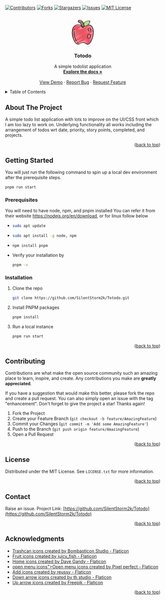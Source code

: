 <!-- Copyright notice for this README.md template -->

<!-- MIT License

Copyright (c) 2021 Othneil Drew

Permission is hereby granted, free of charge, to any person obtaining a copy
of this software and associated documentation files (the "Software"), to deal
in the Software without restriction, including without limitation the rights
to use, copy, modify, merge, publish, distribute, sublicense, and/or sell
copies of the Software, and to permit persons to whom the Software is
furnished to do so, subject to the following conditions:

The above copyright notice and this permission notice shall be included in all
copies or substantial portions of the Software.

THE SOFTWARE IS PROVIDED "AS IS", WITHOUT WARRANTY OF ANY KIND, EXPRESS OR
IMPLIED, INCLUDING BUT NOT LIMITED TO THE WARRANTIES OF MERCHANTABILITY,
FITNESS FOR A PARTICULAR PURPOSE AND NONINFRINGEMENT. IN NO EVENT SHALL THE
AUTHORS OR COPYRIGHT HOLDERS BE LIABLE FOR ANY CLAIM, DAMAGES OR OTHER
LIABILITY, WHETHER IN AN ACTION OF CONTRACT, TORT OR OTHERWISE, ARISING FROM,
OUT OF OR IN CONNECTION WITH THE SOFTWARE OR THE USE OR OTHER DEALINGS IN THE
SOFTWARE. -->

<a name="readme-top"></a>

<!-- PROJECT SHIELDS -->
<!--
*** I'm using markdown "reference style" links for readability.
*** Reference links are enclosed in brackets [ ] instead of parentheses ( ).
*** See the bottom of this document for the declaration of the reference variables
*** for contributors-url, forks-url, etc. This is an optional, concise syntax you may use.
*** https://www.markdownguide.org/basic-syntax/#reference-style-links
-->

[![Contributors][contributors-shield]][contributors-url]
[![Forks][forks-shield]][forks-url]
[![Stargazers][stars-shield]][stars-url]
[![Issues][issues-shield]][issues-url]
[![MIT License][license-shield]][license-url]

<!-- PROJECT LOGO -->
<br />
<div align="center">
  <a href="https://github.com/SilentStorm2k/Totodo">
    <img src="./src/assets/images/logo.png" alt="Logo" width="80" height="80">
  </a>

<h3 align="center">Totodo</h3>

  <p align="center">
    A simple todolist application 
    <br />
    <a href="https://github.com/SilentStorm2k/Totodo"><strong>Explore the docs »</strong></a>
    <br />
    <br />
    <a href="https://silentstorm2k.github.io/ToTodo/">View Demo</a>
    ·
    <a href="https://github.com/SilentStorm2k/Totodo/issues">Report Bug</a>
    ·
    <a href="https://github.com/SilentStorm2k/Totodo/issues">Request Feature</a>
  </p>
</div>

<!-- TABLE OF CONTENTS -->
<details>
  <summary>Table of Contents</summary>
  <ol>
    <li>
      <a href="#about-the-project">About The Project</a>
      <ul>
        <li><a href="#built-with">Built With</a></li>
      </ul>
    </li>
    <li>
      <a href="#getting-started">Getting Started</a>
      <ul>
        <li><a href="#prerequisites">Prerequisites</a></li>
        <li><a href="#installation">Installation</a></li>
      </ul>
    </li>
    <li><a href="#usage">Usage</a></li>
    <li><a href="#roadmap">Roadmap</a></li>
    <li><a href="#contributing">Contributing</a></li>
    <li><a href="#license">License</a></li>
    <li><a href="#contact">Contact</a></li>
    <li><a href="#acknowledgments">Acknowledgments</a></li>
  </ol>
</details>

<!-- ABOUT THE PROJECT -->

## About The Project

A simple todo list application with lots to improve on the UI/CSS front which I am too lazy to work on. Underlying functionality all works including the arrangement of todos wrt date, priority, story points, completed, and projects.

<p align="right">(<a href="#readme-top">back to top</a>)</p>

<!-- GETTING STARTED -->

## Getting Started

You will just run the following command to spin up a local dev environment after the prerequisite steps.

```sh
pnpm run start
```

### Prerequisites

You will need to have node, npm, and pnpm installed
You can refer it from their website https://nodejs.org/en/download, or for linux follow below

-   ```sh
    sudo apt update
    ```
-   ```sh
    sudo apt install -g node, npm
    ```
-   ```sh
    npm install pnpm
    ```
-   Verify your installation by
    ```sh
    pnpm -v
    ```

### Installation

1. Clone the repo
    ```sh
    git clone https://github.com/SilentStorm2k/Totodo.git
    ```
2. Install PNPM packages
    ```sh
    pnpm install
    ```
3. Run a local instance
    ```sh
    pnpm run start
    ```

<p align="right">(<a href="#readme-top">back to top</a>)</p>

<!-- CONTRIBUTING -->

## Contributing

Contributions are what make the open source community such an amazing place to learn, inspire, and create. Any contributions you make are **greatly appreciated**.

If you have a suggestion that would make this better, please fork the repo and create a pull request. You can also simply open an issue with the tag "enhancement".
Don't forget to give the project a star! Thanks again!

1. Fork the Project
2. Create your Feature Branch (`git checkout -b feature/AmazingFeature`)
3. Commit your Changes (`git commit -m 'Add some AmazingFeature'`)
4. Push to the Branch (`git push origin feature/AmazingFeature`)
5. Open a Pull Request

<p align="right">(<a href="#readme-top">back to top</a>)</p>

<!-- LICENSE -->

## License

Distributed under the MIT License. See `LICENSE.txt` for more information.

<p align="right">(<a href="#readme-top">back to top</a>)</p>

<!-- CONTACT -->

## Contact

Raise an issue.
Project Link: [https://github.com/SilentStorm2k/Totodo](https://github.com/SilentStorm2k/Totodo)

<p align="right">(<a href="#readme-top">back to top</a>)</p>

<!-- ACKNOWLEDGMENTS -->

## Acknowledgments

-   [Trashcan icons created by Bombasticon Studio - Flaticon](https://www.flaticon.com/free-icons/trashcan")
-   [Fruit icons created by juicy_fish - Flaticon](https://www.flaticon.com/free-icons/fruit)
-   [Home icons created by Dave Gandy - Flaticon](https://www.flaticon.com/free-icons/home")
-   [open menu icons">Open menu icons created by Pixel perfect - Flaticon](https://www.flaticon.com/free-icons/open-menu")
-   [Add icons created by reussy - Flaticon](https://www.flaticon.com/free-icons/add")
-   [Down arrow icons created by th studio - Flaticon](https://www.flaticon.com/free-icons/up-arrow")
-   [Up arrow icons created by Freepik - Flaticon](https://www.flaticon.com/free-icons/down-arrow")

<p align="right">(<a href="#readme-top">back to top</a>)</p>

<!-- MARKDOWN LINKS & IMAGES -->
<!-- https://www.markdownguide.org/basic-syntax/#reference-style-links -->

[contributors-shield]: https://img.shields.io/github/contributors/SilentStorm2k/Totodo.svg?style=for-the-badge
[contributors-url]: https://github.com/SilentStorm2k/Totodo/graphs/contributors
[forks-shield]: https://img.shields.io/github/forks/SilentStorm2k/Totodo.svg?style=for-the-badge
[forks-url]: https://github.com/SilentStorm2k/Totodo/network/members
[stars-shield]: https://img.shields.io/github/stars/SilentStorm2k/Totodo.svg?style=for-the-badge
[stars-url]: https://github.com/SilentStorm2k/Totodo/stargazers
[issues-shield]: https://img.shields.io/github/issues/SilentStorm2k/Totodo.svg?style=for-the-badge
[issues-url]: https://github.com/SilentStorm2k/Totodo/issues
[license-shield]: https://img.shields.io/github/license/SilentStorm2k/Totodo.svg?style=for-the-badge
[license-url]: https://github.com/SilentStorm2k/Totodo/blob/main/LICENSE
[linkedin-shield]: https://img.shields.io/badge/-LinkedIn-black.svg?style=for-the-badge&logo=linkedin&colorB=555
[linkedin-url]: https://linkedin.com/in/linkedin_username
[product-screenshot]: images/screenshot.png
[Next.js]: https://img.shields.io/badge/next.js-000000?style=for-the-badge&logo=nextdotjs&logoColor=white
[Next-url]: https://nextjs.org/
[React.js]: https://img.shields.io/badge/React-20232A?style=for-the-badge&logo=react&logoColor=61DAFB
[React-url]: https://reactjs.org/
[Vue.js]: https://img.shields.io/badge/Vue.js-35495E?style=for-the-badge&logo=vuedotjs&logoColor=4FC08D
[Vue-url]: https://vuejs.org/
[Angular.io]: https://img.shields.io/badge/Angular-DD0031?style=for-the-badge&logo=angular&logoColor=white
[Angular-url]: https://angular.io/
[Svelte.dev]: https://img.shields.io/badge/Svelte-4A4A55?style=for-the-badge&logo=svelte&logoColor=FF3E00
[Svelte-url]: https://svelte.dev/
[Laravel.com]: https://img.shields.io/badge/Laravel-FF2D20?style=for-the-badge&logo=laravel&logoColor=white
[Laravel-url]: https://laravel.com
[Bootstrap.com]: https://img.shields.io/badge/Bootstrap-563D7C?style=for-the-badge&logo=bootstrap&logoColor=white
[Bootstrap-url]: https://getbootstrap.com
[JQuery.com]: https://img.shields.io/badge/jQuery-0769AD?style=for-the-badge&logo=jquery&logoColor=white
[JQuery-url]: https://jquery.com
